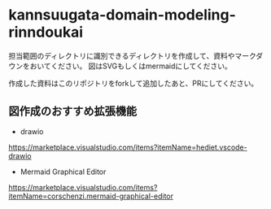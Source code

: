 # kannsuugata-domain-modeling-rinndoukai

担当範囲のディレクトリに識別できるディレクトリを作成して、資料やマークダウンをおいてください。
図はSVGもしくはmermaidにしてください。

作成した資料はこのリポジトリをforkして追加したあと、PRにしてください。

## 図作成のおすすめ拡張機能
- drawio
 
https://marketplace.visualstudio.com/items?itemName=hediet.vscode-drawio


- Mermaid Graphical Editor

https://marketplace.visualstudio.com/items?itemName=corschenzi.mermaid-graphical-editor